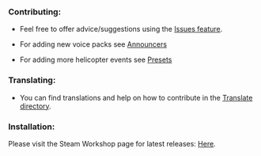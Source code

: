 ### Contributing:
- Feel free to offer advice/suggestions using the [Issues feature](https://github.com/sharkster91/ExpandedHelicopterEvents/issues).

- For adding new voice packs see [Announcers](https://github.com/sharkster91/ExpandedHelicopterEvents/blob/main/Contents/mods/Expanded%20Helicopter%20Events/media/lua/client/ExpandedHelicopter03a_Announcers.lua)
- For adding more helicopter events see [Presets](https://github.com/sharkster91/ExpandedHelicopterEvents/blob/main/Contents/mods/Expanded%20Helicopter%20Events/media/lua/client/ExpandedHelicopter02a_Presets.lua)

### Translating:
- You can find translations and help on how to contribute in the [Translate directory](https://github.com/sharkster91/ExpandedHelicopterEvents/tree/main/Contents/mods/Expanded%20Helicopter%20Events/media/lua/shared/Translate).

### Installation:
Please visit the Steam Workshop page for latest releases: [Here](https://steamcommunity.com/sharedfiles/filedetails/?id=2458631365).
